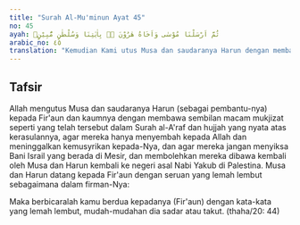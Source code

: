```yaml
---
title: "Surah Al-Mu'minun Ayat 45"
no: 45
ayah: ثُمَّ اَرْسَلْنَا مُوْسٰى وَاَخَاهُ هٰرُوْنَ ەۙ بِاٰيٰتِنَا وَسُلْطٰنٍ مُّبِيْنٍۙ
arabic_no: ٤٥
translation: "Kemudian Kami utus Musa dan saudaranya Harun dengan membawa tanda-tanda (kebesaran) Kami, dan bukti yang nyata,"
---
```


## Tafsir

Allah mengutus Musa dan saudaranya Harun (sebagai pembantu-nya) kepada Fir'aun dan kaumnya dengan membawa sembilan macam mukjizat seperti yang telah tersebut dalam Surah al-A'raf dan hujjah yang nyata atas kerasulannya, agar mereka hanya menyembah kepada Allah dan meninggalkan kemusyrikan kepada-Nya, dan agar mereka jangan menyiksa Bani Israil yang berada di Mesir, dan membolehkan mereka dibawa kembali oleh Musa dan Harun kembali ke negeri asal Nabi Yakub di Palestina. Musa dan Harun datang kepada Fir'aun dengan seruan yang lemah lembut sebagaimana dalam firman-Nya:

Maka berbicaralah kamu berdua kepadanya (Fir'aun) dengan kata-kata yang lemah lembut, mudah-mudahan dia sadar atau takut. (thaha/20: 44)